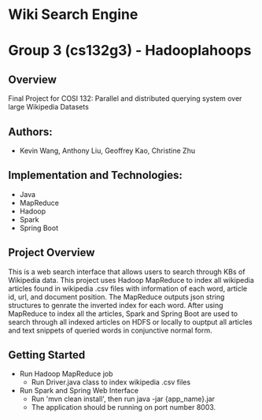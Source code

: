 # Wiki Search Engine

# Group 3 (cs132g3) - Hadooplahoops
## Overview
Final Project for COSI 132: Parallel and distributed querying system over large Wikipedia Datasets
## Authors:
- Kevin Wang, Anthony Liu, Geoffrey Kao, Christine Zhu

## Implementation and Technologies:
- Java
- MapReduce
- Hadoop
- Spark
- Spring Boot

## Project Overview 
This is a web search interface that allows users to search through KBs of Wikipedia data. This project uses Hadoop MapReduce to index all wikipedia articles found in wikipedia .csv files with information of each word, article id, url, and document position. The MapReduce outputs json string structures to genrate the inverted index for each word. After using MapReduce to index all the articles, Spark and Spring Boot are used to search through all indexed articles on HDFS or locally to ouptput all articles and text snippets of queried words in conjunctive normal form. 

## Getting Started
+ Run Hadoop MapReduce job
  + Run Driver.java class to index wikipedia .csv files
+ Run Spark and Spring Web Interface 
  + Run 'mvn clean install', then run java -jar {app_name}.jar
  + The application should be running on port number 8003.
